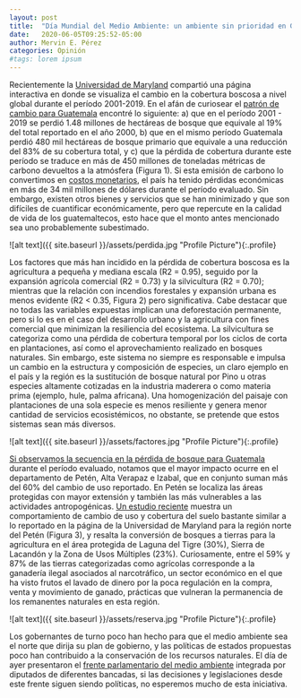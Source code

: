 ```yaml
---
layout: post
title:  "Día Mundial del Medio Ambiente: un ambiente sin prioridad en Guatemala"
date:   2020-06-05T09:25:52-05:00
author: Mervin E. Pérez
categories: Opinión
#tags: lorem ipsum
---
```


Recientemente la [Universidad de Maryland]( https://earthenginepartners.appspot.com/science-2013-global-forest?fbclid=IwAR0FnshwHCzsZQtBcVlFfhJlfLs0lgG8wURabPG7ALxEYj8pJjc4HAO3WUo) compartió una página interactiva en donde se visualiza el cambio en la cobertura boscosa a nivel global durante el período 2001-2019. En el afán de curiosear el [patrón de cambio para Guatemala]( https://gfw.global/2Y8NyCl) encontré lo siguiente: a) que en el período 2001 - 2019 se perdió 1.48 millones de hectáreas de bosque que equivale al 19% del total reportado en el año 2000, b) que en el mismo período Guatemala perdió 480 mil hectáreas de bosque primario que equivale a una reducción del 83% de su cobertura total, y c) que la pérdida de cobertura durante este período se traduce en más de 450 millones de toneladas métricas de carbono devueltos a la atmósfera (Figura 1). Si esta emisión de carbono lo convertimos en [costos monetarios]( https://www.ecosystemmarketplace.com/articles/imf-75-per-ton-carbon-price-needed-by-2030-to-meet-climate-challenge/), el país ha tenido pérdidas económicas en más de 34 mil millones de dólares durante el período evaluado. Sin embargo, existen otros bienes y servicios que se han minimizado y que son difíciles de cuantificar económicamente, pero que repercute en la calidad de vida de los guatemaltecos, esto hace que el monto antes mencionado sea uno probablemente subestimado.

![alt text]({{ site.baseurl }}/assets/perdida.jpg "Profile Picture"){:.profile}

Los factores que más han incidido en la pérdida de cobertura boscosa es la agricultura a pequeña y mediana escala (R2 = 0.95), seguido por la expansión agrícola comercial (R2 = 0.73) y la silvicultura (R2 = 0.70); mientras que la relación con incendios forestales y expansión urbana es menos evidente (R2 < 0.35, Figura 2) pero significativa. Cabe destacar que no todas las variables expuestas implican una deforestación permanente, pero si lo es en el caso del desarrollo urbano y la agricultura con fines comercial que minimizan la resiliencia del ecosistema. La silvicultura se categoriza como una pérdida de cobertura temporal por los ciclos de corta en plantaciones, así como el aprovechamiento realizado en bosques naturales. Sin embargo, este sistema no siempre es responsable e impulsa un cambio en la estructura y composición de especies, un claro ejemplo en el país y la región es la sustitución de bosque natural por Pino u otras especies altamente cotizadas en la industria maderera o como materia prima (ejemplo, hule, palma africana). Una homogenización del paisaje con plantaciones de una sola especie es menos resiliente y genera menor cantidad de servicios ecosistémicos, no obstante, se pretende que estos sistemas sean más diversos.

![alt text]({{ site.baseurl }}/assets/factores.jpg "Profile Picture"){:.profile}

[Si observamos la secuencia en la pérdida de bosque para Guatemala](https://gfw.global/30cqFQR) durante el período evaluado, notamos que el mayor impacto ocurre en el departamento de Petén, Alta Verapaz e Izabal, que en conjunto suman más del 60% del cambio de uso reportado. En Petén se localiza las áreas protegidas con mayor extensión y también las más vulnerables a las actividades antropogénicas. [Un estudio reciente](https://doi.org/10.1016/j.landusepol.2020.104578) muestra un comportamiento de cambio de uso y cobertura del suelo bastante similar a lo reportado en la página de la Universidad de Maryland para la región norte del Petén (Figura 3), y resalta la conversión de bosques a tierras para la agricultura en el área protegida de Laguna del Tigre (30%), Sierra de Lacandón y la Zona de Usos Múltiples (23%). Curiosamente, entre el 59% y 87% de las tierras categorizadas como agrícolas corresponde a la ganadería ilegal asociados al narcotráfico, un sector económico en el que ha visto frutos el lavado de dinero por la poca regulación en la compra, venta y movimiento de ganado, prácticas que vulneran la permanencia de los remanentes naturales en esta región. 

![alt text]({{ site.baseurl }}/assets/reserva.jpg "Profile Picture"){:.profile}

Los gobernantes de turno poco han hecho para que el medio ambiente sea el norte que dirija su plan de gobierno, y las políticas de estados propuestas poco han contribuido a la conservación de los recursos naturales. El día de ayer presentaron el [frente parlamentario del medio ambiente]( https://www.congreso.gob.gt/noticias_congreso/4395/2020/2) integrada por diputados de diferentes bancadas, si las decisiones y legislaciones desde este frente siguen siendo políticas, no esperemos mucho de esta iniciativa.
